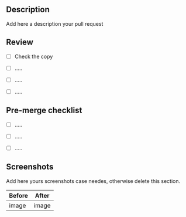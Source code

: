 ## Description

Add here a description your pull request


## Review

- [ ] Check the copy
- [ ] .....
- [ ] .....
- [ ] .....


## Pre-merge checklist

- [ ] .....
- [ ] .....
- [ ] .....


## Screenshots 

Add here yours screenshots case needes, otherwise delete this section.


| Before | After |
| ------ | ----- |
| image  | image |
